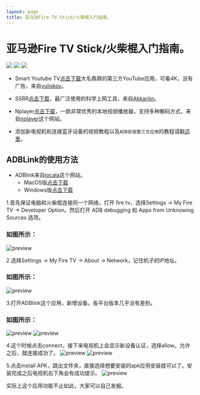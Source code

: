 ```yaml
---
layout: page
title: 亚马逊Fire TV Stick/火柴棍入门指南。
---
```

# 亚马逊Fire TV Stick/火柴棍入门指南。
[![](https://img.shields.io/badge/我的主页-blue?logo=github)](https://androiddeals.github.io/)      [![](https://img.shields.io/badge/%E6%88%91%E7%9A%84%E7%94%B5%E6%8A%A5%E7%BE%A4-success?logo=telegram)](https://t.me/joinchat/HAPwwxAESAEfq3HGzYo73A)      [![](https://img.shields.io/badge/%E6%88%91%E7%9A%84%E6%B7%98%E5%AE%9D%E5%BA%97%E9%93%BA-AndroidDeals-orange)](https://shop108859308.taobao.com/)


* Smart Youtube TV[点击下载](https://github.com/yuliskov/SmartYouTubeTV/releases/download/stable/smartyoutubetv_latest.apk)大名鼎鼎的第三方YouTube应用，可看4K，没有广告，来自[yuliskov](https://github.com/yuliskov/SmartYouTubeTV)。

* SSRR[点击下载](https://github.com/jackadams324/jackadams324.github.io/releases/download/2019.12.17/SSRR-3.5.4.apk)，最广泛使用的科学上网工具，来自[Akkariiin](https://github.com/shadowsocksrr/shadowsocksr-android/releases)。

* Nplayer[点击下载](https://github.com/AndroidDeals/AndroidDeals.github.io/releases/download/2019.12.17/nplayer1.6.1.6_2265-.apk)，一款非常优秀的本地视频播放器，支持多种解码方式，来自[nplayer](https://nplayer.com/)这个网站。

* 添加新电视机和连接蓝牙设备的视频教程以及`ADB安装第三方应用`的教程请戳[这里](https://drive.google.com/open?id=1rTUeXJX8zQlmNUGqomyMLMwmMuaG9I8M)。

## ADBLink的使用方法

* ADBlink来自[jocala](http://www.jocala.com/)这个网站。
  * MacOS版[点击下载](https://github.com/jackadams324/jackadams324.github.io/releases/download/2019.12.17/adblm42-Macos.dmg)
  * Windows版[点击下载](https://github.com/jackadams324/jackadams324.github.io/releases/download/2019.12.17/adblw42.exe)

1.首先保证电脑和火柴棍连接同一个网络，打开 fire tv，选择Settings -> My Fire TV -> Developer Option。然后打开 ADB debugging 和 Apps from Unknowing Sources 选项。

### 如图所示：
![preview](https://raw.githubusercontent.com/jackadams324/jackadams324.github.io/master/Screenshots/1.png)

2.选择Settings -> My Fire TV -> About -> Network，记住机子的IP地址。
### 如图所示：
![preview](https://raw.githubusercontent.com/jackadams324/jackadams324.github.io/master/Screenshots/2.png)

3.打开ADBlink这个应用，新增设备。各平台版本几乎没有差别。
### 如图所示：
![preview](https://raw.githubusercontent.com/jackadams324/jackadams324.github.io/master/Screenshots/3.png)
![preview](https://raw.githubusercontent.com/jackadams324/jackadams324.github.io/master/Screenshots/4.png)

4.这个时候点击connect，接下来电视机上会显示新设备认证，选择allow。允许之后，就连接成功了。
![preview](https://raw.githubusercontent.com/jackadams324/jackadams324.github.io/master/Screenshots/5.png)
![preview](https://raw.githubusercontent.com/jackadams324/jackadams324.github.io/master/Screenshots/6.jpg)

5.点击install APK，跳出文件夹，直接选择想要安装的apk应用安装就可以了。安装完成之后电视机右下角会有成功提示。
![preview](https://raw.githubusercontent.com/jackadams324/jackadams324.github.io/master/Screenshots/7.png)

实际上这个应用功能不止如此，大家可以自己发掘。

